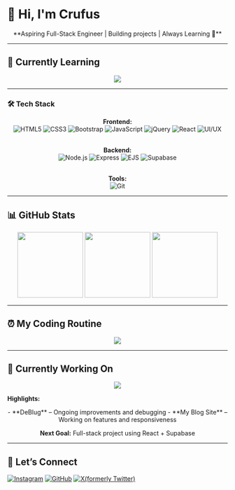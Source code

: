 # 👋 Hi, I'm Crufus

<div align="center">
**Aspiring Full-Stack Engineer | Building projects | Always Learning 🚀**
</div>

---

## 🌱 Currently Learning
<div align="center">
  <img src="https://readme-typing-svg.herokuapp.com?font=Fira+Code&pause=1000&color=00F77B&width=500&lines=React;API;Frontend+Best+Practices">
</div>

---

### 🛠 Tech Stack
<div align="center">

**Frontend:**<br>
![HTML5](https://img.shields.io/badge/HTML5-E34F26?style=for-the-badge&logo=html5&logoColor=white) 
![CSS3](https://img.shields.io/badge/CSS3-1572B6?style=for-the-badge&logo=css3&logoColor=white) 
![Bootstrap](https://img.shields.io/badge/Bootstrap-7952B3?style=for-the-badge&logo=bootstrap&logoColor=white) 
![JavaScript](https://img.shields.io/badge/JavaScript-F7DF1E?style=for-the-badge&logo=javascript&logoColor=black) 
![jQuery](https://img.shields.io/badge/jQuery-0769AD?style=for-the-badge&logo=jquery&logoColor=white) 
![React](https://img.shields.io/badge/React-61DAFB?style=for-the-badge&logo=react&logoColor=black) 
![UI/UX](https://img.shields.io/badge/UI%2FUX-FF69B4?style=for-the-badge&logo=figma&logoColor=white)<br><br>

**Backend:**<br>
![Node.js](https://img.shields.io/badge/Node.js-339933?style=for-the-badge&logo=node.js&logoColor=white) 
![Express](https://img.shields.io/badge/Express-000000?style=for-the-badge&logo=express&logoColor=white) 
![EJS](https://img.shields.io/badge/EJS-000000?style=for-the-badge&logo=ejs&logoColor=white) 
![Supabase](https://img.shields.io/badge/Supabase-3ECF8E?style=for-the-badge&logo=supabase&logoColor=white)<br><br>

**Tools:**<br>
![Git](https://img.shields.io/badge/Git-F05032?style=for-the-badge&logo=git&logoColor=white)

</div>

---

## 📊 GitHub Stats
<div align="center">
<img height="150px" src="https://github-readme-stats.vercel.app/api?username=CrufusInTech&show_icons=true&theme=radical" />
<img height="150px" src="https://streak-stats.demolab.com?user=CrufusInTech&theme=radical&hide_border=true" />
<img height="150px" src="https://github-readme-stats.vercel.app/api/top-langs/?username=CrufusInTech&layout=compact&theme=radical" />
</div>

---

## ⏰ My Coding Routine
<div align="center">
<img src="https://readme-typing-svg.herokuapp.com?font=Fira+Code&size=24&duration=3000&pause=1000&color=FF5733&vCenter=true&width=500&lines=Discipline+is+hard;Consistent+discipline+is+harder;I+think+more+than+I+code">
</div>

---

## 🚧 Currently Working On
<div align="center">
<img src="https://readme-typing-svg.herokuapp.com?font=Fira+Code&size=20&pause=1000&color=FFB400&width=500&lines=DeBlug;My+Blog+Site">
</div>
  
**Highlights:** 
<div align="center">
- **DeBlug** – Ongoing improvements and debugging  
- **My Blog Site** – Working on features and responsiveness  

**Next Goal:** Full-stack project using React + Supabase  
</div>

---

## 🌟 Let’s Connect
[![Instagram](https://img.shields.io/badge/Instagram-E4405F?style=for-the-badge&logo=instagram&logoColor=white)](https://www.instagram.com/yourusername)
[![GitHub](https://img.shields.io/badge/GitHub-black?style=for-the-badge&logo=github&logoColor=white)](https://github.com/CrufusInTech)
[![X(formerly Twitter)](https://img.shields.io/badge/X-1DA1F2?style=for-the-badge&logo=X&logoColor=white)](https://twitter.com/__Crufus)
